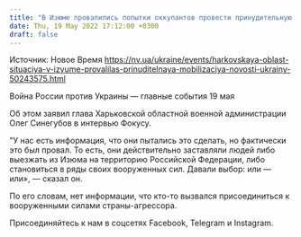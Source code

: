 ```yaml
---
title: "В Изюме провалились попытки оккупантов провести принудительную «мобилизацию» — ОВА"
date: Thu, 19 May 2022 17:12:00 +0300
draft: false
---
```

Источник: Новое Время https://nv.ua/ukraine/events/harkovskaya-oblast-situaciya-v-izyume-provalilas-prinuditelnaya-mobilizaciya-novosti-ukrainy-50243575.html


Война России против Украины — главные события 19 мая

Об этом заявил глава Харьковской областной военной администрации Олег Синегубов в интервью Фокусу.

"У нас есть информация, что они пытались это сделать, но фактически это был провал. То есть, они действительно заставляли людей либо выезжать из Изюма на территорию Российской Федерации, либо становиться в ряды своих вооруженных сил. Давали выбор: или — или», — сказал он.

По его словам, нет информации, что кто-то вызвался присоединиться к вооруженными силами страны-агрессора.

Присоединяйтесь к нам в соцсетях Facebook, Telegram и Instagram.
